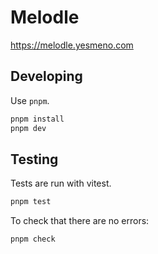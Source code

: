 # Melodle

https://melodle.yesmeno.com

## Developing

Use `pnpm`.

```bash
pnpm install
pnpm dev
```

## Testing

Tests are run with vitest.

```bash
pnpm test
```

To check that there are no errors:

```bash
pnpm check
```
